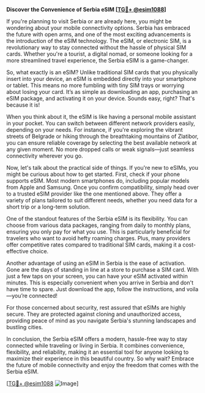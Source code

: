 **Discover the Convenience of Serbia eSIM [[TG💪+ @esim1088](https://t.me/s/esim1088)]**

If you're planning to visit Serbia or are already here, you might be wondering about your mobile connectivity options. Serbia has embraced the future with open arms, and one of the most exciting advancements is the introduction of the eSIM technology. The eSIM, or electronic SIM, is a revolutionary way to stay connected without the hassle of physical SIM cards. Whether you're a tourist, a digital nomad, or someone looking for a more streamlined travel experience, the Serbia eSIM is a game-changer.

So, what exactly is an eSIM? Unlike traditional SIM cards that you physically insert into your device, an eSIM is embedded directly into your smartphone or tablet. This means no more fumbling with tiny SIM trays or worrying about losing your card. It’s as simple as downloading an app, purchasing an eSIM package, and activating it on your device. Sounds easy, right? That's because it is! 

When you think about it, the eSIM is like having a personal mobile assistant in your pocket. You can switch between different network providers easily, depending on your needs. For instance, if you're exploring the vibrant streets of Belgrade or hiking through the breathtaking mountains of Zlatibor, you can ensure reliable coverage by selecting the best available network at any given moment. No more dropped calls or weak signals—just seamless connectivity wherever you go.

Now, let's talk about the practical side of things. If you're new to eSIMs, you might be curious about how to get started. First, check if your phone supports eSIM. Most modern smartphones do, including popular models from Apple and Samsung. Once you confirm compatibility, simply head over to a trusted eSIM provider like the one mentioned above. They offer a variety of plans tailored to suit different needs, whether you need data for a short trip or a long-term solution.

One of the standout features of the Serbia eSIM is its flexibility. You can choose from various data packages, ranging from daily to monthly plans, ensuring you only pay for what you use. This is particularly beneficial for travelers who want to avoid hefty roaming charges. Plus, many providers offer competitive rates compared to traditional SIM cards, making it a cost-effective choice.

Another advantage of using an eSIM in Serbia is the ease of activation. Gone are the days of standing in line at a store to purchase a SIM card. With just a few taps on your screen, you can have your eSIM activated within minutes. This is especially convenient when you arrive in Serbia and don't have time to spare. Just download the app, follow the instructions, and voila—you’re connected!

For those concerned about security, rest assured that eSIMs are highly secure. They are protected against cloning and unauthorized access, providing peace of mind as you navigate Serbia's stunning landscapes and bustling cities.

In conclusion, the Serbia eSIM offers a modern, hassle-free way to stay connected while traveling or living in Serbia. It combines convenience, flexibility, and reliability, making it an essential tool for anyone looking to maximize their experience in this beautiful country. So why wait? Embrace the future of mobile connectivity and enjoy the freedom that comes with the Serbia eSIM. 

[[TG💪+ @esim1088](https://t.me/s/esim1088) ![Image](https://i.postimg.cc/Y0z9fWf4/image.png)]